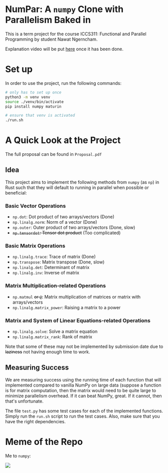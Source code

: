 # NumPar: A `numpy` Clone with Parallelism Baked in

This is a term project for the course ICCS311: Functional and Parallel Programming by student Nawat Ngerncham.

Explanation video will be put [here](https://youtu.be/dQw4w9WgXcQ) once it has been done.

# Set up

In order to use the project, run the following commands:

```sh
# only has to set up once
python3 -m venv venv
source ./venv/bin/activate
pip install numpy maturin

# ensure that venv is activated
./run.sh
```

# A Quick Look at the Project

The full proposal can be found in `Proposal.pdf`

## Idea

This project aims to implement the following methods from `numpy` (as `np`) in Rust such that they will default to running in parallel when possible or beneficial:

### Basic Vector Operations

- `np.dot`: Dot product of two arrays/vectors (Done)
- `np.linalg.norm`: Norm of a vector (Done)
- `np.outer`: Outer product of two arrays/vectors (Done, slow)
- ~~`np.tensordot`: Tensor dot product~~ (Too complicated)

### Basic Matrix Operations

- `np.linalg.trace`: Trace of matrix (Done)
- `np.transpose`: Matrix transpose (Done, slow)
- `np.linalg.det`: Determinant of matrix
- `np.linalg.inv`: Inverse of matrix

### Matrix Multiplication-related Operations

- `np.matmul` ~~or `@`~~: Matrix multiplication of matrices or matrix with arrays/vectors
- `np.linalg.matrix_power`: Raising a matrix to a power

### Matrix and System of Linear Equations-related Operations

- `np.linalg.solve`: Solve a matrix equation
- `np.linalg.matrix_rank`: Rank of matrix

Note that some of these may not be implemented by submission date due to ~~laziness~~ not having enough time to work.

## Measuring Success

We are measuring success using the running time of each function that will implemented compared to vanilla NumPy on large data (suppose a function is for matrix computation, then the matrix would need to be quite large to minimize parallelism overhead. If it can beat NumPy, great. If it cannot, then that's unfortunate.

The file `test.py` has some test cases for each of the implemented functions. Simply run the `run.sh` script to run the test cases. Also, make sure that you have the right dependencies.

# Meme of the Repo

Me to `numpy`:

![](https://i.imgflip.com/420wbf.png)
